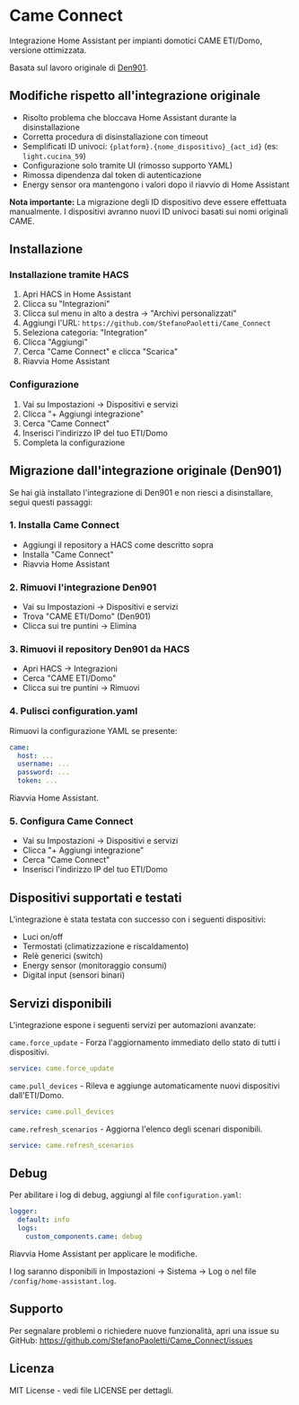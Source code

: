 # Came Connect

Integrazione Home Assistant per impianti domotici CAME ETI/Domo, versione ottimizzata.

Basata sul lavoro originale di [Den901](https://github.com/Den901/ha_came).

## Modifiche rispetto all'integrazione originale

- Risolto problema che bloccava Home Assistant durante la disinstallazione
- Corretta procedura di disinstallazione con timeout
- Semplificati ID univoci: `{platform}.{nome_dispositivo}_{act_id}` (es: `light.cucina_59`)
- Configurazione solo tramite UI (rimosso supporto YAML)
- Rimossa dipendenza dal token di autenticazione
- Energy sensor ora mantengono i valori dopo il riavvio di Home Assistant

**Nota importante:** La migrazione degli ID dispositivo deve essere effettuata manualmente. I dispositivi avranno nuovi ID univoci basati sui nomi originali CAME.

## Installazione

### Installazione tramite HACS

1. Apri HACS in Home Assistant
2. Clicca su "Integrazioni"
3. Clicca sul menu in alto a destra → "Archivi personalizzati"
4. Aggiungi l'URL: `https://github.com/StefanoPaoletti/Came_Connect`
5. Seleziona categoria: "Integration"
6. Clicca "Aggiungi"
7. Cerca "Came Connect" e clicca "Scarica"
8. Riavvia Home Assistant

### Configurazione

1. Vai su Impostazioni → Dispositivi e servizi
2. Clicca "+ Aggiungi integrazione"
3. Cerca "Came Connect"
4. Inserisci l'indirizzo IP del tuo ETI/Domo
5. Completa la configurazione

## Migrazione dall'integrazione originale (Den901)

Se hai già installato l'integrazione di Den901 e non riesci a disinstallare, segui questi passaggi:

### 1. Installa Came Connect

- Aggiungi il repository a HACS come descritto sopra
- Installa "Came Connect"
- Riavvia Home Assistant

### 2. Rimuovi l'integrazione Den901

- Vai su Impostazioni → Dispositivi e servizi
- Trova "CAME ETI/Domo" (Den901)
- Clicca sui tre puntini → Elimina

### 3. Rimuovi il repository Den901 da HACS

- Apri HACS → Integrazioni
- Cerca "CAME ETI/Domo"
- Clicca sui tre puntini → Rimuovi

### 4. Pulisci configuration.yaml

Rimuovi la configurazione YAML se presente:
```yaml
came:
  host: ...
  username: ...
  password: ...
  token: ...
```

Riavvia Home Assistant.

### 5. Configura Came Connect

- Vai su Impostazioni → Dispositivi e servizi
- Clicca "+ Aggiungi integrazione"
- Cerca "Came Connect"
- Inserisci l'indirizzo IP del tuo ETI/Domo

## Dispositivi supportati e testati

L'integrazione è stata testata con successo con i seguenti dispositivi:

- Luci on/off
- Termostati (climatizzazione e riscaldamento)
- Relè generici (switch)
- Energy sensor (monitoraggio consumi)
- Digital input (sensori binari)

## Servizi disponibili

L'integrazione espone i seguenti servizi per automazioni avanzate:

`came.force_update` - Forza l'aggiornamento immediato dello stato di tutti i dispositivi.
```yaml
service: came.force_update
```

`came.pull_devices` - Rileva e aggiunge automaticamente nuovi dispositivi dall'ETI/Domo.
```yaml
service: came.pull_devices
```

`came.refresh_scenarios` - Aggiorna l'elenco degli scenari disponibili.
```yaml
service: came.refresh_scenarios
```

## Debug

Per abilitare i log di debug, aggiungi al file `configuration.yaml`:
```yaml
logger:
  default: info
  logs:
    custom_components.came: debug
```

Riavvia Home Assistant per applicare le modifiche.

I log saranno disponibili in Impostazioni → Sistema → Log o nel file `/config/home-assistant.log`.

## Supporto

Per segnalare problemi o richiedere nuove funzionalità, apri una issue su GitHub: https://github.com/StefanoPaoletti/Came_Connect/issues

## Licenza

MIT License - vedi file LICENSE per dettagli.
